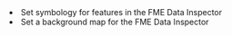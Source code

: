 <li>Set symbology for features in the FME Data Inspector</li>
<li>Set a background map for the FME Data Inspector</li>
</span>
</td>
